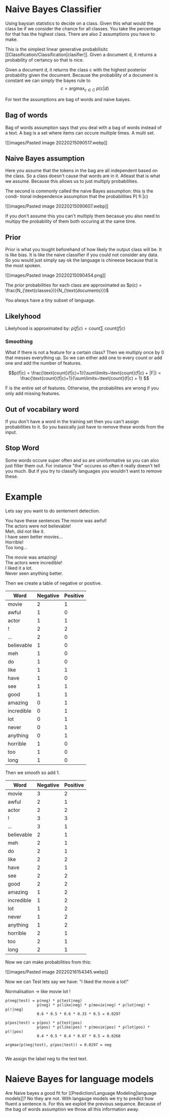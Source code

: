 # Naive Bayes Classifier
Using baysian statistics to decide on a class. Given this what would the class be if we consider the chance for all classes. You take the percentage for that has the highest class. There are also 2 assumptions you have to make.

This is the simplest linear generative probabilisitc [[Classification/Classification|clasifier]]. Given a document d, it returns a probability of certancy so that is nice.

Given a document d, it returns the class c with the highest posterior probability given the document. Because the probability of a document is constant we can simply the bayes rule to $$c = \text{argmax}_{c \in C}~p(c|d)$$


For text the assumptions are bag of words and naive baiyes. 

## Bag of words 
Bag of words assumption says that you deal with a bag of words instead of a text. A bag is a set where items can occure multiple times. A multi set. 

![[images/Pasted image 20220215090517.webp]]

## Naive Bayes assumption
Here you assume that the tokens in the bag are all independent based on the class. So a class doesn't cause that words are in it. Atleast that is what we assume. Because this allows us to just multiply probabilities. 

The second is commonly called the naive Bayes assumption: this is the condi-
tional independence assumption that the probabilities P( fi |c)

![[images/Pasted image 20220215090607.webp]]

If you don't assume this you  can't multiply them becasue you also need to multipy the probability of them both occuring at the same time. 

## Prior 
Prior is what you tought beforehand of how likely the output class will be. It is like bias. It is like the naive classifier if you could not consider any data. So you would just simply say ok the language is chineese because that is the most spoken.

![[images/Pasted image 20220215090454.png]]

The prior probabilities for each class are approximated as $p(c) = \frac{N_{\text{classes}}}{N_{\text{documents}}}$ 

You always have a tiny subset of language. 

## Likelyhood 

Likelyhood is approximated by: $p(f|c) = \text{count}\sum\limits~\text{count}(f|c)$

### Smoothing
What if there is not a feature for a certain class? Then we multiply once by 0 that messes everything up. So we can either add one to every count or add one and add the number of features.

$$p(f|c) = \frac{\text{count}(f|c)+1}{\sum\limits~\text{count}(f|c) + |F|} = \frac{\text{count}(f|c)+1}{\sum\limits~\text{count}(f|c) + 1} $$

F is the entire set of features. Otherwise, the probabilites are wrong if you only add missing features. 

## Out of vocabilary word  
If you don't have a word in the training set then you can't assign probabilities to it. So you basically just have to remove these words from the input.

## Stop Word  
Some words occure super often and so are uninformative so you can also just filter them out. For instance "the" occures so often it really doesn't tell you much. But if you try to classify languages you wouldn't want to remove these. 

# Example 

Lets say you want to do sentement detection.

You have these sentences
The movie was awful!  
The actors were not believable!  
Meh, did not like it.  
I have seen better movies...  
Horrible!  
Too long...

The movie was amazing!  
The actors were incredible!  
I liked it a lot.  
Never seen anything better.

Then we create a table of negative or positive.  

| Word       | Negative | Positive |
| ---------- | -------- | -------- |
| movie      | 2        | 1        |
| awful      | 1        | 0        |
| actor      | 1        | 1        |
| !          | 2        | 2        |
| ...        | 2        | 0        |
| believable | 1        | 0        |
| meh        | 1        | 0        |
| do         | 1        | 0        |
| like       | 1        | 1        |
| have       | 1        | 0        |
| see        | 1        | 1        |
| good       | 1        | 1        |
| amazing    | 0        | 1        |
| incredible | 0        | 1        |
| lot        | 0        | 1        |
| never      | 0        | 1        |
| anything   | 0        | 1        |
| horrible   | 1        | 0        |
| too        | 1        | 0        |
| long       | 1        | 0        |


Then we smooth so add 1. 

| Word       | Negative | Positive |
| ---------- | -------- | -------- |
| movie      | 3        | 2        |
| awful      | 2        | 1        |
| actor      | 2        | 2        |
| !          | 3        | 3        |
| ...        | 3        | 1        |
| believable | 2        | 1        |
| meh        | 2        | 1        |
| do         | 2        | 1        |
| like       | 2        | 2        |
| have       | 2        | 1        |
| see        | 2        | 2        |
| good       | 2        | 2        |
| amazing    | 1        | 2        |
| incredible | 1        | 2        |
| lot        | 1        | 2        |
| never      | 1        | 2        |
| anything   | 1        | 2        |
| horrible   | 2        | 1        | 
| too        | 2        | 1        |
| long       | 2        | 1        |

Now we can make probabilities from this:

![[images/Pasted image 20220216154345.webp]]

Now we can Test lets say we have: "I liked the movie a lot!"

Normalisation → like movie lot !  

```
p(neg|test) = p(neg) * p(test|neg)  
			  p(neg) * p(like|neg) * p(movie|neg) * p(lot|neg) * p(!|neg)  
			  0.6 * 0.5 * 0.6 * 0.33 * 0.5 = 0.0297  

p(pos|test) = p(pos) * p(test|pos)  
			  p(pos) * p(like|pos) * p(movie|pos) * p(lot|pos) * p(!|pos)  
              0.4 * 0.5 * 0.4 * 0.67 * 0.5 = 0.0268  

argmax(p(neg|test), p(pos|test)) = 0.0297 = neg


```
We assign the label neg to the test text.

# Naieve Bayes for language models 
Are Naive bayes a good fit for [[Prediction/Language Modeling|language models]]? No they are not. With langauge models we try to predict how fluent a sentence is. For this we exploit the previous sequence. Because of the bag of words assumption we throw all this information away. 